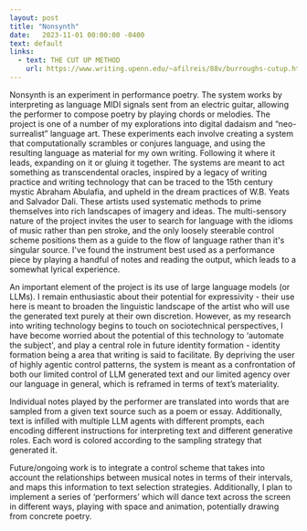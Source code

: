 ```yaml
---
layout: post
title: "Nonsynth"
date:   2023-11-01 00:00:00 -0400
text: default
links:
  - text: THE CUT UP METHOD
    url: https://www.writing.upenn.edu/~afilreis/88v/burroughs-cutup.html
---
```

Nonsynth is an experiment in performance poetry. The system works by interpreting as language MIDI signals sent from an electric guitar, allowing the performer to compose poetry by playing chords or melodies. The project is one of a number of my explorations into digital dadaism and “neo-surrealist” language art. These experiments each involve creating a system that computationally scrambles or conjures language, and using the resulting language as material for my own writing. Following it where it leads, expanding on it or gluing it together. The systems are meant to act something as transcendental oracles, inspired by a legacy of writing practice and writing technology that can be traced to the 15th century mystic Abraham Abulafia, and upheld in the dream practices of W.B. Yeats and Salvador Dali. These artists used systematic methods to prime themselves into rich landscapes of imagery and ideas. The multi-sensory nature of the project invites the user to search for language with the idioms of music rather than pen stroke, and the only loosely steerable control scheme positions them as a guide to the flow of language rather than it's singular source. I've found the instrument best used as a performance piece by playing a handful of notes and reading the output, which leads to a somewhat lyrical experience.

An important element of the project is its use of large language models (or LLMs). I remain enthusiastic about their potential for expressivity - their use here is meant to broaden the linguistic landscape of the artist who will use the generated text purely at their own discretion. However, as my research into writing technology begins to touch on sociotechnical perspectives, I have become worried about the potential of this technology to ‘automate the subject', and play a central role in future identity formation - identity formation being a area that writing is said to facilitate. By depriving the user of highly agentic control patterns, the system is meant as a confrontation of both our limited control of LLM generated text and our limited agency over our language in general, which is reframed in terms of text’s materiality. 

Individual notes played by the performer are translated into words that are sampled from a given text source such as a poem or essay. Additionally, text is infilled with multiple LLM agents with different prompts, each encoding different instructions for interpreting text and different generative roles. Each word is colored according to the sampling strategy that generated it.

Future/ongoing work is to integrate a control scheme that takes into account the relationships between musical notes in terms of their intervals, and maps this information to text selection strategies. Additionally, I plan to implement a series of ‘performers’ which will dance text across the screen in different ways, playing with space and animation, potentially drawing from concrete poetry.

